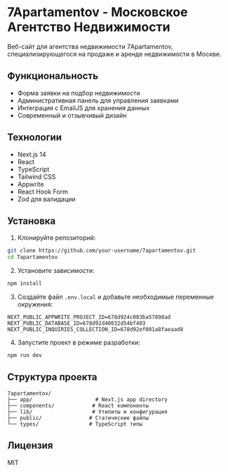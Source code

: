 # 7Apartamentov - Московское Агентство Недвижимости

Веб-сайт для агентства недвижимости 7Apartamentov, специализирующегося на продаже и аренде недвижимости в Москве.

## Функциональность

- Форма заявки на подбор недвижимости
- Административная панель для управления заявками
- Интеграция с EmailJS для хранения данных
- Современный и отзывчивый дизайн

## Технологии

- Next.js 14
- React
- TypeScript
- Tailwind CSS
- Appwrite
- React Hook Form
- Zod для валидации

## Установка

1. Клонируйте репозиторий:
```bash
git clone https://github.com/your-username/7apartamentov.git
cd 7apartamentov
```

2. Установите зависимости:
```bash
npm install
```

3. Создайте файл `.env.local` и добавьте необходимые переменные окружения:
```
NEXT_PUBLIC_APPWRITE_PROJECT_ID=678d924c003ba57898ad
NEXT_PUBLIC_DATABASE_ID=678d92d40032d54bf403
NEXT_PUBLIC_INQUIRIES_COLLECTION_ID=678d92ef001a8faeaad8
```

4. Запустите проект в режиме разработки:
```bash
npm run dev
```

## Структура проекта

```
7apartamentov/
├── app/                    # Next.js app directory
├── components/            # React компоненты
├── lib/                   # Утилиты и конфигурация
├── public/               # Статические файлы
└── types/                # TypeScript типы
```

## Лицензия

MIT
